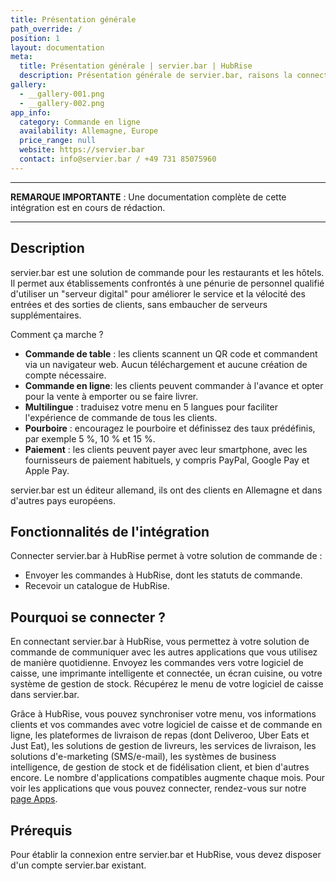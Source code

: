```yaml
---
title: Présentation générale
path_override: /
position: 1
layout: documentation
meta:
  title: Présentation générale | servier.bar | HubRise
  description: Présentation générale de servier.bar, raisons la connecter à HubRise et fonctionnalités de l'intégration. Synchronisez les données entre vos applications.
gallery:
  - __gallery-001.png
  - __gallery-002.png
app_info:
  category: Commande en ligne
  availability: Allemagne, Europe
  price_range: null
  website: https://servier.bar
  contact: info@servier.bar / +49 731 85075960
---
```


***

**REMARQUE IMPORTANTE** : Une documentation complète de cette intégration est en cours de rédaction.

***

## Description

servier.bar est une solution de commande pour les restaurants et les hôtels. Il permet aux établissements confrontés à une pénurie de personnel qualifié d'utiliser un "serveur digital" pour améliorer le service et la vélocité des entrées et des sorties de clients, sans embaucher de serveurs supplémentaires.

Comment ça marche ?

- **Commande de table** : les clients scannent un QR code et commandent via un navigateur web. Aucun téléchargement et aucune création de compte nécessaire.
- **Commande en ligne**: les clients peuvent commander à l'avance et opter pour la vente à emporter ou se faire livrer.
- **Multilingue** : traduisez votre menu en 5 langues pour faciliter l'expérience de commande de tous les clients.
- **Pourboire** : encouragez le pourboire et définissez des taux prédéfinis, par exemple 5 %, 10 % et 15 %.
- **Paiement** : les clients peuvent payer avec leur smartphone, avec les fournisseurs de paiement habituels, y compris PayPal, Google Pay et Apple Pay.

servier.bar est un éditeur allemand, ils ont des clients en Allemagne et dans d'autres pays européens.

## Fonctionnalités de l'intégration

Connecter servier.bar à HubRise permet à votre solution de commande de :

- Envoyer les commandes à HubRise, dont les statuts de commande.
- Recevoir un catalogue de HubRise.

## Pourquoi se connecter ?

En connectant servier.bar à HubRise, vous permettez à votre solution de commande de communiquer avec les autres applications que vous utilisez de manière quotidienne. Envoyez les commandes vers votre logiciel de caisse, une imprimante intelligente et connectée, un écran cuisine, ou votre système de gestion de stock. Récupérez le menu de votre logiciel de caisse dans servier.bar.

Grâce à HubRise, vous pouvez synchroniser votre menu, vos informations clients et vos commandes avec votre logiciel de caisse et de commande en ligne, les plateformes de livraison de repas (dont Deliveroo, Uber Eats et Just Eat), les solutions de gestion de livreurs, les services de livraison, les solutions d'e-marketing (SMS/e-mail), les systèmes de business intelligence, de gestion de stock et de fidélisation client, et bien d'autres encore. Le nombre d'applications compatibles augmente chaque mois. Pour voir les applications que vous pouvez connecter, rendez-vous sur notre [page Apps](/apps).

## Prérequis

Pour établir la connexion entre servier.bar et HubRise, vous devez disposer d'un compte servier.bar existant.
